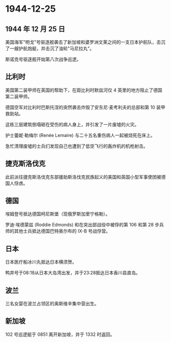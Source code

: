 # 1944-12-25

## 1944 年 12 月 25 日

美国海军"明戈"号驱逐舰袭击了新加坡和婆罗洲文莱之间的一支日本护航队，击沉了一艘护航炮艇，并击沉了油轮"马尼拉丸"。

斯诺克号驱逐舰开始第八次战争巡逻。

## 比利时

美国第二装甲师在英国的帮助下，在距比利时默兹河仅 4
英里的地方阻止了德国第二装甲师。

德国空军对比利时巴斯托涅的突然袭击炸毁了安东尼·麦考利夫的总部和第 10
装甲救助站。

这栋三层建筑倒塌砸在受伤的病人身上，并引发了一片废墟的火灾。

护士蕾妮·勒梅尔 (Renée Lemaire) 与二十五名重伤病人一起被烧死在床上。

急忙清理废墟的士兵们发现自己也遭到了低空飞行的轰炸机的机枪射击。

## 捷克斯洛伐克

此前派往捷克斯洛伐克东部援助斯洛伐克民族起义的美国和英国小型军事使团被德国人俘虏。

## 德国

埃姆登号抵达德国柯尼斯堡（现俄罗斯加里宁格勒）。

罗迪·埃德蒙兹 (Roddie Edmonds) 和在突出部战役中被俘的第 106 和第 28
步兵师的其他士兵抵达德国巴特奥尔布的 IX-B 号战俘营。

## 日本

日本医疗船冰川丸抵达日本横须贺。

鸭井号于08:18从日本大岛湾出发，并于23:28抵达日本香川县直岛。

## 波兰

三名女婴在波兰占领区的奥斯维辛集中营出生。

## 新加坡

102 号巡逻艇于 0851 离开新加坡，并于 1332 时返回。

